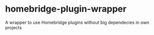 # homebridge-plugin-wrapper
A wrapper to use Homebridge plugins without big dependecies in own projects

